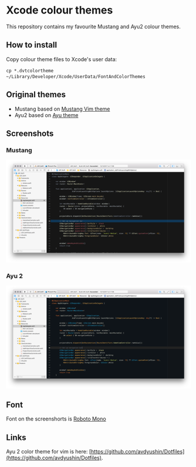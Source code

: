 # Xcode colour themes

This repository contains my favourite Mustang and Ayu2 colour themes.

## How to install

Copy colour theme files to Xcode's user data:

```
cp *.dvtcolortheme ~/Library/Developer/Xcode/UserData/FontAndColorThemes
```

## Original themes

* Mustang based on [Mustang Vim theme](http://hcalves.deviantart.com/art/Mustang-Vim-Colorscheme-98974484)
* Ayu2 based on [Ayu theme](https://github.com/dempfi/ayu)

## Screenshots

### Mustang
<img src="mustang.png" width="1024"/>

### Ayu 2
<img src="ayu2.png" width="1024"/>

## Font

Font on the screenshorts is [Roboto Mono](https://fonts.google.com/specimen/Roboto+Mono)

## Links

Ayu 2 color theme for vim is here: [https://github.com/avdyushin/Dotfiles](https://github.com/avdyushin/Dotfiles).

